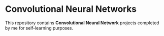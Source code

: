 # **Convolutional Neural Networks**

This repository contains **Convolutional Neural Network** projects completed by me for self-learning purposes.
